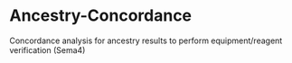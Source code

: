 # Ancestry-Concordance
Concordance analysis for ancestry results to perform equipment/reagent verification (Sema4)
